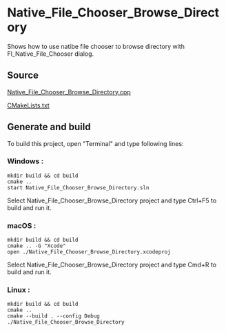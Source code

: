 # Native_File_Chooser_Browse_Directory

Shows how to use natibe file chooser to browse directory with Fl_Native_File_Chooser dialog.

## Source

[Native_File_Chooser_Browse_Directory.cpp](Native_File_Chooser_Browse_Directory.cpp)

[CMakeLists.txt](CMakeLists.txt)

## Generate and build

To build this project, open "Terminal" and type following lines:

### Windows :

``` shell
mkdir build && cd build
cmake .. 
start Native_File_Chooser_Browse_Directory.sln
```

Select Native_File_Chooser_Browse_Directory project and type Ctrl+F5 to build and run it.

### macOS :

``` shell
mkdir build && cd build
cmake .. -G "Xcode"
open ./Native_File_Chooser_Browse_Directory.xcodeproj
```

Select Native_File_Chooser_Browse_Directory project and type Cmd+R to build and run it.

### Linux :

``` shell
mkdir build && cd build
cmake .. 
cmake --build . --config Debug
./Native_File_Chooser_Browse_Directory
```
